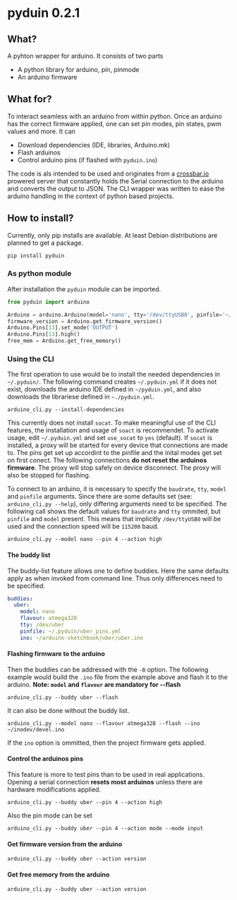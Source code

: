 # pyduin 0.2.1

## What?

A pyhton wrapper for arduino. It consists of two parts

* A python library for arduino, pin, pinmode
* An arduino firmware

## What for?

To interact seamless with an arduino from within python. Once an arduino has the correct firmware applied, one can set pin modes, pin states, pwm values and more. It can

* Download dependencies (IDE, libraries, Arduino.mk)
* Flash arduinos
* Control arduino pins (if flashed with `pyduin.ino`)

The code is als intended to be used and originates from a [crossbar.io](https://crossbar.io) prowered server that constantly holds the Serial connection to the arduino and converts the output to JSON. The CLI wrapper was written to ease the arduino handling in the context of python based projects.

## How to install?

Currently, only pip installs are available. At least Debian distributions are planned to get a package.
```bash
pip install pyduin
```
### As python module

After installation the `pyduin` module can be imported.
```python
from pyduin import arduino

Arduino = arduino.Arduino(model='nano', tty='/dev/ttyUSB0', pinfile='~/.pyduin/pinfiles/nano.yml', 'baudrate'=115200)
firmware_version = Arduino.get_firmware_version()
Arduino.Pins[13].set_mode('OUTPUT')
Arduino.Pins[13].high()
free_mem = Arduino.get_free_memory()
```
### Using the CLI

The first operation to use would be to install the needed dependencies in `~/.pyduin/`. The following command creates `~/.pyduin.yml` if it does not exist, downloads the arduino IDE defined in `~/pyduin.yml`, and also downloads the librariese defined in `~./pyduin.yml`.

```
arduino_cli.py --install-dependencies
```
This currently does not install `socat`. To make meaningful use of the CLI features, the installation and usage of `soact` is recommendet. To activate usage, edit `~/.pyduin.yml` and set `use_socat` to `yes` (default). If `socat` is installed, a proxy will be started for every device that connections are made to. The pins get set up accordint to the pinfile and the inital modes get set on first conect. The following connections **do not reset the arduinos firmware**. The proxy will stop safely on device disconnect. The proxy will also be stopped for flashing.

To connect to an arduino, it is necessary to specify the `baudrate`, `tty`, `model` and `pinfile` arguments. Since there are some defaults set (see: `arduino_cli.py --help`), only differing arguments need to be specified. The following call shows the default values for `baudrate` and `tty` ommited, but `pinfile` and `model` present. This means that implicitly `/dev/ttyUSB0` will be used and the connection speed will be `115200` baud.

```
arduino_cli.py --model nano --pin 4 --action high
```

#### The buddy list

The buddy-list feature allows one to define buddies. Here the same defaults apply as when invoked from command line. Thus only differences need to be specified.

```yaml
buddies:
  uber:
    model: nano
    flavour: atmega328
    tty: /dev/uber
    pinfile: ~/.pyduin/uber_pins.yml
    ino: ~/arduino-sketchbook/uber/uber.ino
```

#### Flashing firmware to the arduino

Then the buddies can be addressed with the `-B` option. The following example would build the `.ino` file from the example above and flash it to the arduino. **Note: `model` and `flavour` are mandatory for --flash**
```
arduino_cli.py --buddy uber --flash
```
It can also be done without the buddy list.
```
arduino_cli.py --model nano --flavour atmega328 --flash --ino ~/inodev/devel.ino
```

If the `ino` option is ommitted, then the project firmware gets applied.

#### Control the arduinos pins

This feature is more to test pins than to be used in real applications. Opening a serial connection **resets most arduinos** unless there are hardware modifications applied.
```
arduino_cli.py --buddy uber --pin 4 --action high
```
Also the pin mode can be set
```
arduino_cli.py --buddy uber --pin 4 --action mode --mode input
```
#### Get firmware version from the arduino

```
arduino_cli.py --buddy uber --action version
```
#### Get free memory from the arduino

```
arduino_cli.py --buddy uber --action version
```
